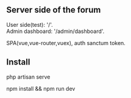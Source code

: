 
## Server side of the forum

User side(test): '/'. <br>
Admin dashboard: '/admin/dashboard'. <br>

SPA(vue,vue-router,vuex), auth sanctum token.

## Install

php artisan serve

npm install && npm run dev


